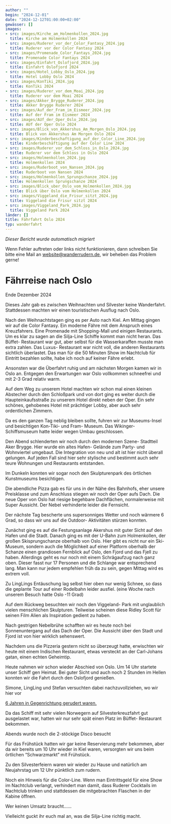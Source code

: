 ```yaml
---
author: ""
begin: "2024-12-01"
date: "2024-12-12T01:00:00+02:00"
gewässer: []
images:
- src: images/Kirche_am_Holmenkollen_2024.jpg
  title: Kirche am Holmenkollen 2024
- src: images/Ruderer_vor_der_Color_Fantasy_2024.jpg
  title: Ruderer vor der Color Fantasy 2024
- src: images/Promenade_Color_Fantays_2024.jpg
  title: Promenade Color Fantays 2024
- src: images/Einfahrt_Oslofjord_2024.jpg
  title: Einfahrt Oslofjord 2024
- src: images/Hotel_Lobby_Oslo_2024.jpg
  title: Hotel Lobby Oslo 2024
- src: images/KonTiki_2024.jpg
  title: KonTiki 2024
- src: images/Ruderer_vor_dem_Moai_2024.jpg
  title: Ruderer vor dem Moai 2024
- src: images/Akker_Brygge_Ruderer_2024.jpg
  title: Akker Brygge Ruderer 2024
- src: images/Auf_der_Fram_im_Eismeer_2024.jpg
  title: Auf der Fram im Eismeer 2024
- src: images/AUf_der_Oper_Oslo_2024.jpg
  title: AUf der Oper Oslo 2024
- src: images/Blick_von_Akkershus_Am_Morgen_Oslo_2024.jpg
  title: Blick von Akkershus Am Morgen Oslo 2024
- src: images/Kinderbeschaftigung_auf_der_Color_Line_2024.jpg
  title: Kinderbeschäftigung auf der Color Line 2024
- src: images/Ruderer_vor_dem_Schloss_in_Oslo_2024.jpg
  title: Ruderer vor dem Schloss in Oslo 2024
- src: images/Holmenkollen_2024.jpg
  title: Holmenkollen 2024
- src: images/Ruderboot_von_Nansen_2024.jpg
  title: Ruderboot von Nansen 2024
- src: images/Holmenkollen_Sprungschanze_2024.jpg
  title: Holmenkollen Sprungschanze 2024
- src: images/Blick_uber_Oslo_vom_Holmenkollen_2024.jpg
  title: Blick über Oslo vom Holmenkollen 2024
- src: images/Viggeland_die_Frisur_sitzt_2024.jpg
  title: Viggeland die Frisur sitzt 2024
- src: images/Viggeland_Park_2024.jpg
  title: Viggeland Park 2024
länder: []
title: Fährfahrt Oslo 2024
typ: wanderfahrt
---
```



*Dieser Bericht wurde automatisch migriert*

Wenn Fehler auftreten oder links nicht funktionieren, dann schreiben Sie bitte eine Mail an website@wanderrudern.de, wir beheben das Problem gerne!



# Fährreise nach Oslo


Ende Dezember 2024

Dieses Jahr gab es zwischen Weihnachten und Silvester keine Wanderfahrt. Stattdessen machten wir einen touristischen Ausflug nach Oslo.

Nach den Weihnachtstagen ging es per Auto nach Kiel. Am Mittag gingen wir auf die Color Fantasy. Ein moderne Fähre mit dem Anspruch eines Kreuzfahrers. Eine Promenade mit Shopping-Mall und einigen Restaurants. Um es klar zu sagen an die Silja-Line Schiffe kommt man nicht heran. Das Büffet- Restaurant war gut, aber selbst für die Wasserkaraffen musste man extra zahlen. Das Luxus- Restaurant war nicht voll, die anderen Restaurants sichtlich überlastet. Das man für die 50 Minuten Show im Nachtclub für Eintritt bezahlen sollte, habe ich noch auf keiner Fähre erlebt.

Ansonsten war die Überfahrt ruhig und am nächsten Morgen kamen wir in Oslo an. Entgegen den Erwartungen war Oslo vollkommen schneefrei und mit 2-3 Grad relativ warm.

Auf dem Weg zu unserem Hotel machten wir schon mal einen kleinen Abstecher durch den Schloßpark und von dort ging es weiter durch die Haupteinkaufsstraße zu unserem Hotel direkt neben der Oper. Ein sehr schönes, gehobenes Hotel mit prächtiger Lobby, aber auch sehr ordentlichen Zimmern.

Da es den ganzen Tag neblig bleiben sollte, fuhren wir zur Museums-Insel und besichtigen Kon-Tiki- und Fram- Museum. Das Wikinger-Schiffsmuseum hatte leider wegen Umbau geschlossen.

Den Abend schlenderten wir noch durch den modernen Szene- Stadtteil Aker Brygge. Hier wurde ein altes Hafen- Gelände zum Party- und Wohnviertel umgebaut. Die Integration von neu und alt ist hier nicht überall gelungen. Auf jeden Fall sind hier sehr stylische und bestimmt auch sehr teure Wohnungen und Restaurants entstanden.

Im Dunkeln konnten wir sogar noch den Skulpturenpark des örtlichen Kunstmuseums besichtigen.

Die abendliche Pizza gab es für uns in der Nähe des Bahnhofs, eher unsere Preisklasse und zum Anschluss stiegen wir noch der Oper aufs Dach. Die neue Oper von Oslo hat riesige begehbare Dachflächen, normalerweise mit Super Aussicht. Der Nebel verhinderte leider die Fernsicht.

Der nächste Tag bescherte uns supersonniges Wetter und noch wärmere 6 Grad, so dass wir uns auf die Outdoor- Aktivitäten stürzen konnten.

Zunächst ging es auf die Festungsanlage Akershus mit guter Sicht auf den Hafen und die Stadt. Danach ging es mit der U-Bahn zum Holmenkollen, der großen Skisprungschanze oberhalb von Oslo. Hier gibt es nicht nur ein Ski- Museum, sondern auch die Möglichkeit auf einer Platform oberhalb der Schanze einen grandiosen Fernblick auf Oslo, den Fjord und das Fjell zu haben. Allerdings geht es nur noch mit einem Schrägaufzug nach ganz oben. Dieser fasst nur 17 Personen und die Schlange war entsprechend lang. Man kann nur jedem empfehlen früh da zu sein, gegen Mittag wird es extrem voll.

Zu LingLings Entäuschung lag selbst hier oben nur wenig Schnee, so dass die geplante Tour auf einer Rodelbahn leider ausfiel. (eine Woche nach unserem Besuch hatte Oslo -11 Grad)

Auf dem Rückweg besuchten wir noch den Viggeland- Park mit unglaublich vielen menschlichen Skulpturen. Teilweise scheinen diese Ridley Scott für seinen Film Alien als Inspiration gedient zu haben.

Nach gestrigen Nebelbrühe schafften wir es heute noch bei Sonnenuntergang auf das Dach der Oper. Die Aussicht über den Stadt und Fjord ist von hier wirklich sehenswert.

Nachdem uns die Pizzeria gestern nicht so überzeugt hatte, erwischten wir heute mit einem Indischen Restaurant, etwas versteckt an der Carl-Johans gatan, einen echten Geheimtip.

Heute nahmen wir schon wieder Abschied von Oslo. Um 14 Uhr startete unser Schiff gen Heimat. Bei guter Sicht und auch noch 2 Stunden im Hellen konnten wir die Fahrt durch den Oslofjord genießen.

Simone, LingLing und Stefan versuchten dabei nachzuvollziehen, wo wir hier vor

[6 Jahren in Gegenrichtung gerudert waren.](/berichte/2024/oslofjord_2018)

Da das Schiff mit sehr vielen Norwegern auf Silvesterkreuzfahrt gut ausgelastet war, hatten wir nur sehr spät einen Platz im Büffet- Restaurant bekommen.

Abends wurde noch die 2-stöckige Disco besucht

Für das Frühstück hatten wir gar keine Reservierung mehr bekommen, aber da wir bereits um 10 Uhr wieder in Kiel waren, versorgten wir uns beim örtlichen “Schwarzmarkt” mit Frühstück.

Zu den Silvesterfeiern waren wir wieder zu Hause und natürlich am Neujahrstag um 12 Uhr pünktlich zum rudern.

Noch ein Hinweis für die Color-Line. Wenn man Eintrittsgeld für eine Show im Nachtclub verlangt, verhindert man damit, dass Ruderer Cocktails im Nachtclub trinken und stattdessen die mitgebrachten Flaschen in der Kabine öffnen.

Wer keinen Umsatz braucht......

Vielleicht guckt ihr euch mal an, was die Silja-Line richtig macht.